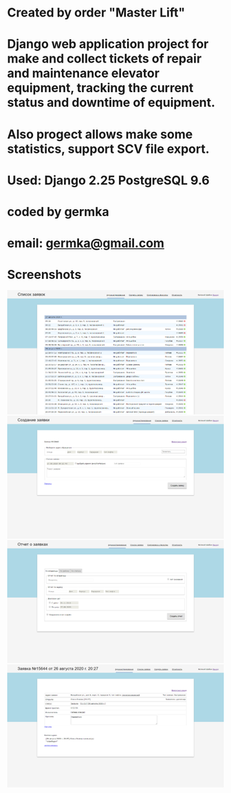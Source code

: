 # Created by order "Master Lift"
# Django web application project for make and collect tickets of repair and maintenance elevator equipment, tracking the current status and downtime of equipment. 
# Also progect allows make some statistics, support SCV file export.
# Used: Django 2.25 PostgreSQL 9.6
#
# coded by germka
# email: germka@gmail.com
#
# Screenshots
![Screenshot](main.png)
![Screenshot](newTicket.png)
![Screenshot](summary.png)
![Screenshot](ticketDetail.png)
